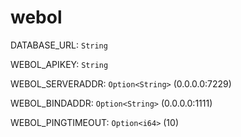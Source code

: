 # webol

DATABASE_URL: `String`

WEBOL_APIKEY: `String`

WEBOL_SERVERADDR: `Option<String>` (0.0.0.0:7229)

WEBOL_BINDADDR: `Option<String>` (0.0.0.0:1111)

WEBOL_PINGTIMEOUT: `Option<i64>` (10)